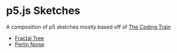 # p5.js Sketches
A composition of p5 sketches mostly based off of [The Coding Train](https://www.youtube.com/channel/UCvjgXvBlbQiydffZU7m1_aw)

+ [Fractal Tree](fractal-tree)
+ [Perlin Noise](perlin-noise)
